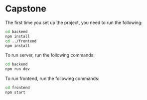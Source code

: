 # Capstone

The first time you set up the project, you need to run the following:

```bash
cd backend
npm install
cd ../frontend
npm install
```

To run server, run the following commands:

```bash
cd backend
npm run dev
```

To run frontend, run the following commands:

```bash
cd frontend
npm start
```
